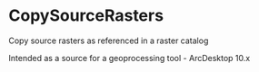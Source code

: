 # CopySourceRasters
Copy source rasters as referenced in a raster catalog

Intended as a source for a geoprocessing tool - ArcDesktop 10.x
